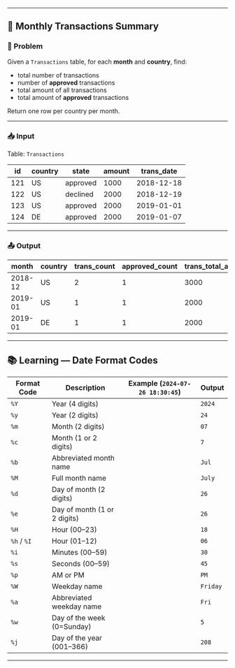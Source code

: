 
---

## 🧾 Monthly Transactions Summary

### 📘 Problem

Given a `Transactions` table, for each **month** and **country**, find:

* total number of transactions
* number of **approved** transactions
* total amount of all transactions
* total amount of **approved** transactions

Return one row per country per month.

---

### 📥 Input

Table: `Transactions`

| id  | country | state    | amount | trans\_date |
| --- | ------- | -------- | ------ | ----------- |
| 121 | US      | approved | 1000   | 2018-12-18  |
| 122 | US      | declined | 2000   | 2018-12-19  |
| 123 | US      | approved | 2000   | 2019-01-01  |
| 124 | DE      | approved | 2000   | 2019-01-07  |

---

### 📤 Output

| month   | country | trans\_count | approved\_count | trans\_total\_amount | approved\_total\_amount |
| ------- | ------- | ------------ | --------------- | -------------------- | ----------------------- |
| 2018-12 | US      | 2            | 1               | 3000                 | 1000                    |
| 2019-01 | US      | 1            | 1               | 2000                 | 2000                    |
| 2019-01 | DE      | 1            | 1               | 2000                 | 2000                    |

---

## 📚 Learning — Date Format Codes

| Format Code | Description                  | Example (`2024-07-26 18:30:45`) | Output   |
| ----------- | ---------------------------- | ------------------------------- | -------- |
| `%Y`        | Year (4 digits)              |                                 | `2024`   |
| `%y`        | Year (2 digits)              |                                 | `24`     |
| `%m`        | Month (2 digits)             |                                 | `07`     |
| `%c`        | Month (1 or 2 digits)        |                                 | `7`      |
| `%b`        | Abbreviated month name       |                                 | `Jul`    |
| `%M`        | Full month name              |                                 | `July`   |
| `%d`        | Day of month (2 digits)      |                                 | `26`     |
| `%e`        | Day of month (1 or 2 digits) |                                 | `26`     |
| `%H`        | Hour (00–23)                 |                                 | `18`     |
| `%h` / `%I` | Hour (01–12)                 |                                 | `06`     |
| `%i`        | Minutes (00–59)              |                                 | `30`     |
| `%s`        | Seconds (00–59)              |                                 | `45`     |
| `%p`        | AM or PM                     |                                 | `PM`     |
| `%W`        | Weekday name                 |                                 | `Friday` |
| `%a`        | Abbreviated weekday name     |                                 | `Fri`    |
| `%w`        | Day of the week (0=Sunday)   |                                 | `5`      |
| `%j`        | Day of the year (001–366)    |                                 | `208`    |

---